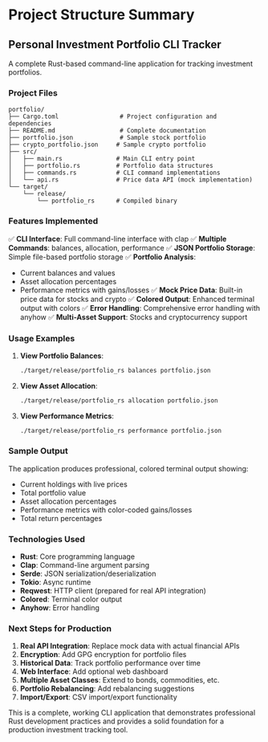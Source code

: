 # Project Structure Summary

## Personal Investment Portfolio CLI Tracker

A complete Rust-based command-line application for tracking investment portfolios.

### Project Files

```
portfolio/
├── Cargo.toml                 # Project configuration and dependencies
├── README.md                  # Complete documentation
├── portfolio.json             # Sample stock portfolio
├── crypto_portfolio.json     # Sample crypto portfolio
├── src/
│   ├── main.rs               # Main CLI entry point
│   ├── portfolio.rs          # Portfolio data structures
│   ├── commands.rs           # CLI command implementations
│   └── api.rs                # Price data API (mock implementation)
└── target/
    └── release/
        └── portfolio_rs      # Compiled binary
```

### Features Implemented

✅ **CLI Interface**: Full command-line interface with clap
✅ **Multiple Commands**: balances, allocation, performance
✅ **JSON Portfolio Storage**: Simple file-based portfolio storage
✅ **Portfolio Analysis**: 
   - Current balances and values
   - Asset allocation percentages
   - Performance metrics with gains/losses
✅ **Mock Price Data**: Built-in price data for stocks and crypto
✅ **Colored Output**: Enhanced terminal output with colors
✅ **Error Handling**: Comprehensive error handling with anyhow
✅ **Multi-Asset Support**: Stocks and cryptocurrency support

### Usage Examples

1. **View Portfolio Balances**:
   ```bash
   ./target/release/portfolio_rs balances portfolio.json
   ```

2. **View Asset Allocation**:
   ```bash
   ./target/release/portfolio_rs allocation portfolio.json
   ```

3. **View Performance Metrics**:
   ```bash
   ./target/release/portfolio_rs performance portfolio.json
   ```

### Sample Output

The application produces professional, colored terminal output showing:
- Current holdings with live prices
- Total portfolio value
- Asset allocation percentages
- Performance metrics with color-coded gains/losses
- Total return percentages

### Technologies Used

- **Rust**: Core programming language
- **Clap**: Command-line argument parsing
- **Serde**: JSON serialization/deserialization
- **Tokio**: Async runtime
- **Reqwest**: HTTP client (prepared for real API integration)
- **Colored**: Terminal color output
- **Anyhow**: Error handling

### Next Steps for Production

1. **Real API Integration**: Replace mock data with actual financial APIs
2. **Encryption**: Add GPG encryption for portfolio files
3. **Historical Data**: Track portfolio performance over time
4. **Web Interface**: Add optional web dashboard
5. **Multiple Asset Classes**: Extend to bonds, commodities, etc.
6. **Portfolio Rebalancing**: Add rebalancing suggestions
7. **Import/Export**: CSV import/export functionality

This is a complete, working CLI application that demonstrates professional Rust development practices and provides a solid foundation for a production investment tracking tool.
